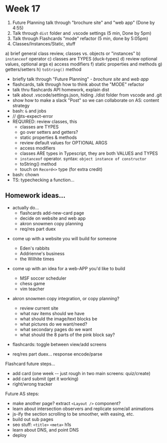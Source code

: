 # Week 17

1. Future Planning talk through "brochure site" and "web app" (Done by 4:55)
2. Talk through `dist` folder and .vscode settings (5 min, Done by 5pm)
3. Talk through Flashcards "mode" refactor (5 min, done by 5:05pm)
4. Classes/Instances/Static, stuff

  a) brief general class review, classes vs. objects or "instances"
  b) `instanceof` operator
  c) classes are TYPES (duck-types)
  d) review optional values, optional args
  e) access modifiers
  f) static properties and methods
  g) getters/setters
  h) `toString()` method
  







* briefly talk through "Future Planning" - _brochure site_ and _web app_
* flashcards, talk through how to think about the "MODE" refactor
* talk thru flashcards API homework, explain dist
* talk about .vscode/settings.json, hiding ./dist folder from vscode and .git
* show how to make a slack "Post" so we can collaborate on AS: content strategy
* bash: `&` and jobs
* // @ts-expect-error
* REQUIRED: review classes, this
  - classes are TYPES
  - go over setters and getters?
  - static properties & methods
  - review default values for OPTIONAL ARGS
  - access modifiers
  - classes ARE types in Typescript, they are both VALUES and TYPES
  - `instanceof` operator. syntax: `object instance of constructor`
  - toString() method
  - touch on `Record<>` type (for extra credit)
* bash: chown
* TS: typechecking a function...

## Homework ideas...

- actually do...
  - flashcards add-new-card page
  - decide on website and web app
  - akron snowmen copy planning
  - req/res part duex

* come up with a website you will build for someone
  - Eden's rabbits
  - Addrienne's business
  - the Wilhite times
* come up with an idea for a web-APP you'd like to build
  - MSF soccer scheduler
  - chess game
  - vim teacher
* akron snowmen copy integration, or copy planning?
  - review current site
  - what nav items should we have
  - what should the image/text blocks be
  - what pictures do we want/need?
  - what secondary pages do we want
  - what should the 8 parts of the pink block say?

* flashcards: toggle between view/add screens
* req/res part duex... response encode/parse

Flashcard future steps...
* add card (one week -- just rough in two main screens: quiz/create)
* add card submit (get it working)
* right/wrong tracker

Future AS steps:
* make another page? extract `<Layout />` component?
* learn about intersection observers and replicate some/all animations
* js-ify the section scrolling to be smoother, with easing, etc.
* build out sub pages
* seo stuff: `<title>` `<meta>` h1s
* learn about DNS, and point DNS
* deploy
